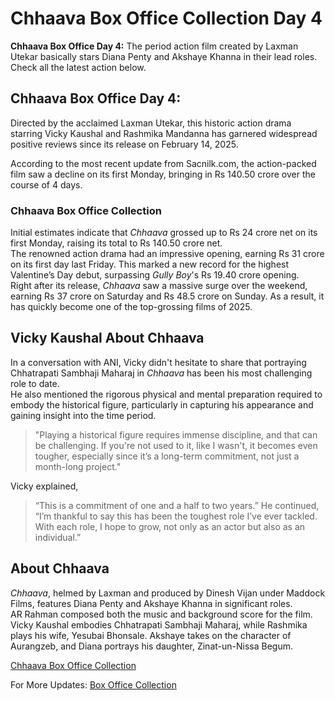 # Chhaava Box Office Collection Day 4

**Chhaava Box Office Day 4:** The period action film created by Laxman Utekar basically stars Diana Penty and Akshaye Khanna in their lead roles. Check all the latest action below.

## Chhaava Box Office Day 4: 
Directed by the acclaimed Laxman Utekar, this historic action drama starring Vicky Kaushal and Rashmika Mandanna has garnered widespread positive reviews since its release on February 14, 2025.

According to the most recent update from Sacnilk.com, the action-packed film saw a decline on its first Monday, bringing in Rs 140.50 crore over the course of 4 days.

### Chhaava Box Office Collection
Initial estimates indicate that *Chhaava* grossed up to Rs 24 crore net on its first Monday, raising its total to Rs 140.50 crore net.  
The renowned action drama had an impressive opening, earning Rs 31 crore on its first day last Friday. This marked a new record for the highest Valentine’s Day debut, surpassing *Gully Boy*'s Rs 19.40 crore opening.  
Right after its release, *Chhaava* saw a massive surge over the weekend, earning Rs 37 crore on Saturday and Rs 48.5 crore on Sunday. As a result, it has quickly become one of the top-grossing films of 2025.

## Vicky Kaushal About Chhaava
In a conversation with ANI, Vicky didn't hesitate to share that portraying Chhatrapati Sambhaji Maharaj in *Chhaava* has been his most challenging role to date.  
He also mentioned the rigorous physical and mental preparation required to embody the historical figure, particularly in capturing his appearance and gaining insight into the time period.

> "Playing a historical figure requires immense discipline, and that can be challenging. If you're not used to it, like I wasn't, it becomes even tougher, especially since it’s a long-term commitment, not just a month-long project."

Vicky explained,  
> “This is a commitment of one and a half to two years.” He continued, “I’m thankful to say this has been the toughest role I’ve ever tackled. With each role, I hope to grow, not only as an actor but also as an individual.”

## About Chhaava
*Chhaava*, helmed by Laxman and produced by Dinesh Vijan under Maddock Films, features Diana Penty and Akshaye Khanna in significant roles.  
AR Rahman composed both the music and background score for the film.  
Vicky Kaushal embodies Chhatrapati Sambhaji Maharaj, while Rashmika plays his wife, Yesubai Bhonsale. Akshaye takes on the character of Aurangzeb, and Diana portrays his daughter, Zinat-un-Nissa Begum.


[Chhaava Box Office Collection](https://bollywoodnewsflash.com/chhaava-box-office-day-4-vicky-kaushal-rashmika-mandannas-film-declines-on-first-monday-collects-rs-140-crore/)

For More Updates: [Box Office Collection](https://bollywoodnewsflash.com/news/box-office-collection/)
